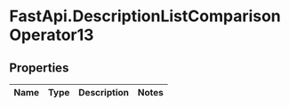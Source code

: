 # FastApi.DescriptionListComparisonOperator13

## Properties
Name | Type | Description | Notes
------------ | ------------- | ------------- | -------------
